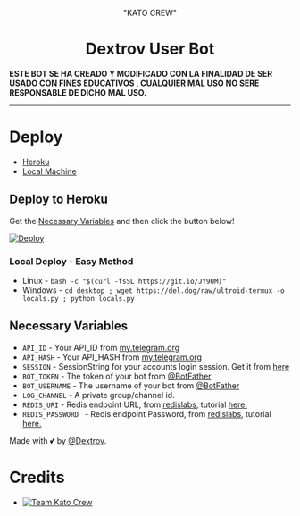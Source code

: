 <p align="center">
  </a> "KATO CREW"
</p>
<h1 align="center">
  <b>Dextrov User Bot</b>
</h1>

<b>ESTE  BOT SE HA CREADO Y MODIFICADO CON LA FINALIDAD DE SER USADO CON FINES EDUCATIVOS , CUALQUIER MAL USO NO SERE RESPONSABLE DE DICHO MAL USO.</b>   

----

# Deploy
- [Heroku](#Deploy-to-Heroku)
- [Local Machine](#Deploy-Locally)


## Deploy to Heroku
Get the [Necessary Variables](#Necessary-Variables) and then click the button below!  

[![Deploy](https://www.herokucdn.com/deploy/button.svg)](hhttps://dashboard.heroku.com/new?button-url=https%3A%2F%2Fgithub.com%2Fdextrosan%2FKato-Crew-BOT-USER%2Fedit%2Fmain%2FREADME.md&template=https%3A%2F%2Fgithub.com%2Fdextrosan%2FKato-Crew-BOT-USER%2Fedit%2Fmain%2FREADME.md)


### Local Deploy - Easy Method
- Linux - `bash -c "$(curl -fsSL https://git.io/JY9UM)"`
- Windows - `cd desktop ; wget https://del.dog/raw/ultroid-termux -o locals.py ; python locals.py`

## Necessary Variables
- `API_ID` - Your API_ID from [my.telegram.org](https://my.telegram.org/)
- `API_HASH` - Your API_HASH from [my.telegram.org](https://my.telegram.org/)
- `SESSION` - SessionString for your accounts login session. Get it from [here](#Session-String)
- `BOT_TOKEN` - The token of your bot from [@BotFather](https://t.me/BotFather)
- `BOT_USERNAME` - The username of your bot from [@BotFather](https://t.me/BotFather)
- `LOG_CHANNEL` - A private group/channel id.
- `REDIS_URI` - Redis endpoint URL, from [redislabs](http://redislabs.com/), tutorial [here.](./resources/extras/redistut.md)
- `REDIS_PASSWORD ` - Redis endpoint Password, from [redislabs](http://redislabs.com/), tutorial [here.](./resources/extras/redistut.md)

Made with 💕 by [@Dextrov](https://t.me/andraxteam). <br />
# Credits
* [![Team Kato Crew]()](https://t.me/Dextrov)
